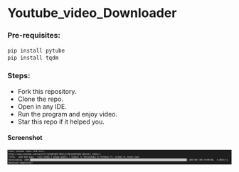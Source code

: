 # Youtube_video_Downloader
### Pre-requisites:
    pip install pytube
    pip install tqdm
### Steps:
- Fork this repository.
- Clone the repo.
- Open in any IDE.
- Run the program and enjoy video.
- Star this repo if it helped you.

#### Screenshot
![Screenshot](Capture.JPG)
